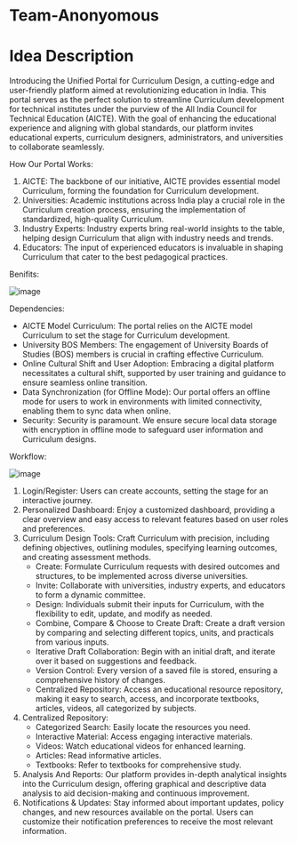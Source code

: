 # Team-Anonyomous


# Idea Description

Introducing the Unified Portal for Curriculum Design, a cutting-edge and user-friendly platform aimed at revolutionizing education in India. This portal serves as the perfect solution to streamline Curriculum development for technical institutes under the purview of the All India Council for Technical Education (AICTE). With the goal of enhancing the educational experience and aligning with global standards, our platform invites educational experts, curriculum designers, administrators, and universities to collaborate seamlessly.

How Our Portal Works:

1. AICTE: The backbone of our initiative, AICTE provides essential model Curriculum, forming the foundation for Curriculum development.
2. Universities: Academic institutions across India play a crucial role in the Curriculum creation process, ensuring the implementation of standardized, high-quality Curriculum.
3. Industry Experts: Industry experts bring real-world insights to the table, helping design Curriculum that align with industry needs and trends.
4. Educators: The input of experienced educators is invaluable in shaping Curriculum that cater to the best pedagogical practices.


Benifits:

![image](https://github.com/Pavan-Kamthane/Team-Anonyomous/assets/95903010/3ed9da3e-eb70-43c3-807c-f1429ac672e5)


Dependencies:

- AICTE Model Curriculum: The portal relies on the AICTE model Curriculum to set the stage for Curriculum development.
- University BOS Members: The engagement of University Boards of Studies (BOS) members is crucial in crafting effective Curriculum.
- Online Cultural Shift and User Adoption: Embracing a digital platform necessitates a cultural shift, supported by user training and guidance to ensure seamless online transition.
- Data Synchronization (for Offline Mode): Our portal offers an offline mode for users to work in environments with limited connectivity, enabling them to sync data when online.
- Security: Security is paramount. We ensure secure local data storage with encryption in offline mode to safeguard user information and Curriculum designs.

Workflow:

![image](https://github.com/Pavan-Kamthane/Team-Anonyomous/assets/95903010/d9c7ceca-41a2-47cd-9137-981862e15ce9)


1. Login/Register: Users can create accounts, setting the stage for an interactive journey.
2. Personalized Dashboard: Enjoy a customized dashboard, providing a clear overview and easy access to relevant features based on user roles and preferences.
3. Curriculum Design Tools: Craft Curriculum with precision, including defining objectives, outlining modules, specifying learning outcomes, and creating assessment methods.
    - Create: Formulate Curriculum requests with desired outcomes and structures, to be implemented across diverse universities.
    - Invite: Collaborate with universities, industry experts, and educators to form a dynamic committee.
    - Design: Individuals submit their inputs for Curriculum, with the flexibility to edit, update, and modify as needed.
    - Combine, Compare & Choose to Create Draft: Create a draft version by comparing and selecting different topics, units, and practicals from various inputs.
    - Iterative Draft Collaboration: Begin with an initial draft, and iterate over it based on suggestions and feedback.
    - Version Control: Every version of a saved file is stored, ensuring a comprehensive history of changes.
    - Centralized Repository: Access an educational resource repository, making it easy to search, access, and incorporate textbooks, articles, videos, all categorized by subjects.
4. Centralized Repository:
    - Categorized Search: Easily locate the resources you need.
    - Interactive Material: Access engaging interactive materials.
    - Videos: Watch educational videos for enhanced learning.
    - Articles: Read informative articles.
    - Textbooks: Refer to textbooks for comprehensive study.
5. Analysis And Reports: Our platform provides in-depth analytical insights into the Curriculum design, offering graphical and descriptive data analysis to aid decision-making and continuous improvement.
6. Notifications & Updates: Stay informed about important updates, policy changes, and new resources available on the portal. Users can customize their notification preferences to receive the most relevant information.
